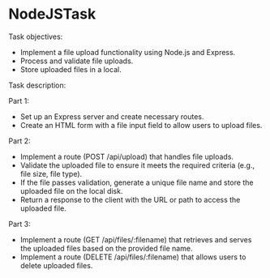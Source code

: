 # NodeJSTask

Task objectives:

- Implement a file upload functionality using Node.js and Express.
- Process and validate file uploads.
- Store uploaded files in a local.

Task description:  

Part 1: 
- Set up an Express server and create necessary routes. 
- Create an HTML form with a file input field to allow users to upload files. 

Part 2: 
- Implement a route (POST /api/upload) that handles file uploads. 
- Validate the uploaded file to ensure it meets the required criteria (e.g., file size, file type). 
- If the file passes validation, generate a unique file name and store the uploaded file on the local disk. 
- Return a response to the client with the URL or path to access the uploaded file. 

Part 3: 
- Implement a route (GET /api/files/:filename) that retrieves and serves the uploaded files based on the provided file name. 
- Implement a route (DELETE /api/files/:filename) that allows users to delete uploaded files.  
